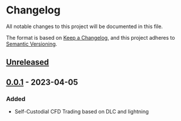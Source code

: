 # Changelog

All notable changes to this project will be documented in this file.

The format is based on [Keep a Changelog](https://keepachangelog.com/en/1.0.0/),
and this project adheres to [Semantic Versioning](https://semver.org/spec/v2.0.0.html).

## [Unreleased]

## [0.0.1] - 2023-04-05

### Added

- Self-Custodial CFD Trading based on DLC and lightning

[Unreleased]: https://github.com/holzeis/10101/compare/0.0.1...HEAD
[0.0.1]: https://github.com/holzeis/10101/compare/1d10f5a63f515c359c28907ba5731c33193d51a2...0.0.1
